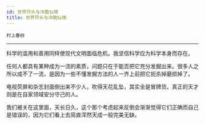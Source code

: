 ```yaml
---
id: 世界尽头与冷酷仙境
title: 世界尽头与冷酷仙境
---
```


`村上春树`

---

科学的滥用和善用同样使现代文明面临危机。我坚信科学应为科学本身而存在。

任何人都具有某种成为一流的素质，问题只在于能否把它充分发掘出来。很多人之所以成不了一流，是因为一些不懂发掘方法的人一齐上前把它扼杀掉磨损掉了。

电视荧屏和杂志封面倒出来不少人，吹得天花乱坠，其实全是冒牌货。真正的天才则是在自家领域安分守己的人。

我们被关在这里面，天长日久，这个那个考虑起来反倒会渐渐觉得它们正确而自己是错误的，因为它们看上去简直浑然天成一般完美无缺。
